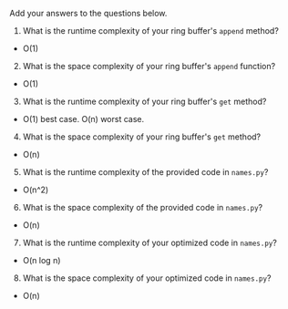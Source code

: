 Add your answers to the questions below.

1. What is the runtime complexity of your ring buffer's `append` method?

- O(1)

2. What is the space complexity of your ring buffer's `append` function?

- O(1)

3. What is the runtime complexity of your ring buffer's `get` method?

- O(1) best case. O(n) worst case.

4. What is the space complexity of your ring buffer's `get` method?

- O(n)

5. What is the runtime complexity of the provided code in `names.py`?

- O(n^2)

6. What is the space complexity of the provided code in `names.py`?

- O(n)

7. What is the runtime complexity of your optimized code in `names.py`?

- O(n log n)

8. What is the space complexity of your optimized code in `names.py`?

- O(n)
